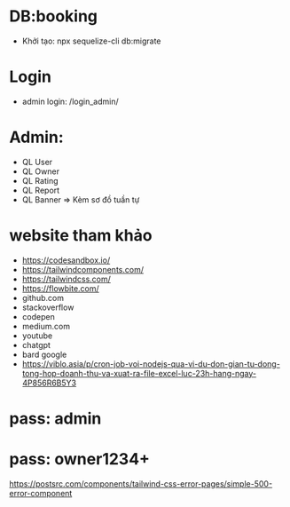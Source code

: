 # DB:booking
+ Khởi tạo: npx sequelize-cli db:migrate
# Login
+ admin login: /login_admin/
# Admin:
+ QL User
+ QL Owner
+ QL Rating
+ QL Report
+ QL Banner
=> Kèm sơ đồ tuần tự 

# website tham khảo
+ https://codesandbox.io/
+ https://tailwindcomponents.com/
+ https://tailwindcss.com/
+ https://flowbite.com/
+ github.com
+ stackoverflow
+ codepen
+ medium.com
+ youtube
+ chatgpt
+ bard google
+ https://viblo.asia/p/cron-job-voi-nodejs-qua-vi-du-don-gian-tu-dong-tong-hop-doanh-thu-va-xuat-ra-file-excel-luc-23h-hang-ngay-4P856R6B5Y3

# pass: admin
# pass: owner1234+

https://postsrc.com/components/tailwind-css-error-pages/simple-500-error-component